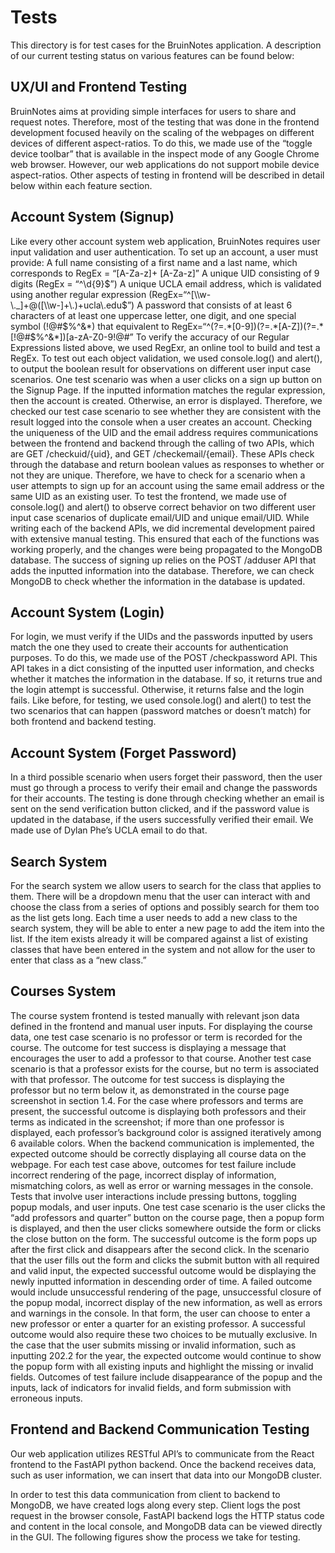 # Tests

This directory is for test cases for the BruinNotes application. A description of our current testing status on various features can be found below:

## UX/UI and Frontend Testing
BruinNotes aims at providing simple interfaces for users to share and request notes. Therefore, most of the testing that was done in the frontend development focused heavily on the scaling of the webpages on different devices of different aspect-ratios. To do this, we made use of the “toggle device toolbar” that is available in the inspect mode of any Google Chrome web browser. However, our web applications do not support mobile device aspect-ratios. Other aspects of testing in frontend will be described in detail below within each feature section.

## Account System (Signup)
Like every other account system web application, BruinNotes requires user input validation and user authentication. To set up an account, a user must provide:
A full name consisting of a first name and a last name, which corresponds to RegEx = “[A-Za-z]+ [A-Za-z]”
A unique UID consisting of 9 digits (RegEx = “^\\d{9}$”)
A unique UCLA email address, which is validated using another regular expression (RegEx=“^[\\w-\._]+@([\\w-]+\.)+ucla\.edu$”)
A password that consists of at least 6 characters of at least one uppercase letter, one digit, and one special symbol (!@#$%^&*) that equivalent to
RegEx=“^(?=.*[0-9])(?=.*[A-Z])(?=.*[!@#$%^&*])[a-zA-Z0-9!@#$%^&*]{6,16}$”
To verify the accuracy of our Regular Expressions listed above, we used RegExr, an online tool to build and test a RegEx. To test out each object validation, we used console.log() and alert(), to output the boolean result for observations on different user input case scenarios. One test scenario was when a user clicks on a sign up button on the Signup Page. If the inputted information matches the regular expression, then the account is created. Otherwise, an error is displayed. Therefore, we checked our test case scenario to see whether they are consistent with the result logged into the console when a user creates an account.
Checking the uniqueness of the UID and the email address requires communications between the frontend and backend through the calling of two APIs, which are GET /checkuid/{uid}, and GET /checkemail/{email}. These APIs check through the database and return boolean values as responses to whether or not they are unique. Therefore, we have to check for a scenario when a user attempts to sign up for an account using the same email address or the same UID as an existing user. To test the frontend, we made use of console.log() and alert() to observe correct behavior on two different user input case scenarios of duplicate email/UID and unique email/UID. While writing each of the backend APIs, we did incremental development paired with extensive manual testing. This ensured that each of the functions was working properly, and the changes were being propagated to the MongoDB database.
The success of signing up relies on the POST /adduser API that adds the inputted information into the database. Therefore, we can check MongoDB to check whether the information in the database is updated.  

## Account System (Login)
For login, we must verify if the UIDs and the passwords inputted by users match the one they used to create their accounts for authentication purposes. To do this, we made use of the POST /checkpassword API. This API takes in a dict consisting of the inputted user information, and checks whether it matches the information in the database. If so, it returns true and the login attempt is successful. Otherwise, it returns false and the login fails. Like before, for testing, we used console.log() and alert() to test the two scenarios that can happen (password matches or doesn’t match) for both frontend and backend testing.

## Account System (Forget Password)
In a third possible scenario when users forget their password, then the user must go through a process to verify their email and change the passwords for their accounts. The testing is done through checking whether an email is sent on the send verification button clicked, and if the password value is updated in the database, if the users successfully verified their email. We made use of Dylan Phe’s UCLA email to do that.

## Search System 
For the search system we allow users to search for the class that applies to them. There will be a dropdown menu that the user can interact with and choose the class from a series of options and possibly search for them too as the list gets long. Each time a user needs to add a new class to the search system, they will be able to enter a new page to add the item into the list. 
If the item exists already it will be compared against a list of existing classes that have been entered in the system and not allow for the user to enter that class as a “new class.” 

## Courses System
The course system frontend is tested manually with relevant json data defined in the frontend and manual user inputs. 
For displaying the course data, one test case scenario is no professor or term is recorded for the course. The outcome for test success is displaying a message that encourages the user to add a professor to that course. Another test case scenario is that a professor exists for the course, but no term is associated with that professor. The outcome for test success is displaying the professor but no term below it, as demonstrated in the course page screenshot in section 1.4. For the case where professors and terms are present, the successful outcome is displaying both professors and their terms as indicated in the screenshot; if more than one professor is displayed, each professor’s background color is assigned iteratively among 6 available colors. When the backend communication is implemented, the expected outcome should be correctly displaying all course data on the webpage. For each test case above, outcomes for test failure include incorrect rendering of the page, incorrect display of information, mismatching colors, as well as error or warning messages in the console. 
Tests that involve user interactions include pressing buttons, toggling popup modals, and user inputs. One test case scenario is the user clicks the “add professors and quarter” button on the course page, then a popup form is displayed, and then the user clicks somewhere outside the form or clicks the close button on the form. The successful outcome is the form pops up after the first click and disappears after the second click. In the scenario that the user fills out the form and clicks the submit button with all required and valid input, the expected successful outcome would be displaying the newly inputted information in descending order of time. A failed outcome would include unsuccessful rendering of the page, unsuccessful closure of the popup modal, incorrect display of the new information, as well as errors and warnings in the console. In that form, the user can choose to enter a new professor or enter a quarter for an existing professor. A successful outcome would also require these two choices to be mutually exclusive. In the case that the user submits missing or invalid information, such as inputting 202.2 for the year, the expected outcome would continue to show the popup form with all existing inputs and highlight the missing or invalid fields. Outcomes of test failure include disappearance of the popup and the inputs, lack of indicators for invalid fields, and form submission with erroneous inputs.

## Frontend and Backend Communication Testing
Our web application utilizes RESTful API’s to communicate from the React frontend to the FastAPI python backend. Once the backend receives data, such as user information, we can insert that data into our MongoDB cluster.

In order to test this data communication from client to backend to MongoDB, we have created logs along every step. Client logs the post request in the browser console, FastAPI backend logs the HTTP status code and content in the local console, and MongoDB data can be viewed directly in the GUI. The following figures show the process we take for testing.